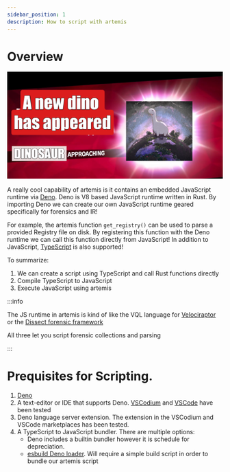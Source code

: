```yaml
---
sidebar_position: 1
description: How to script with artemis
---
```


# Overview

![a small velociraptor joke. Deno image from https://deno.land/artwork. The image is MIT licensed.](../../../static/img/deno2.jpeg)

A really cool capability of artemis is it contains an embedded JavaScript
runtime via [Deno](https://deno.land/). Deno is V8 based JavaScript runtime
written in Rust. By importing Deno we can create our own JavaScript runtime
geared specifically for forensics and IR!

For example, the artemis function `get_registry()` can be used to parse a
provided Registry file on disk. By registering this function with the Deno
runtime we can call this function directly from JavaScript! In addition to
JavaScript, [TypeScript](https://www.typescriptlang.org/) is also supported!

To summarize:

1. We can create a script using TypeScript and call Rust functions directly
2. Compile TypeScript to JavaScript
3. Execute JavaScript using artemis

:::info

The JS runtime in artemis is kind of like the VQL language for
[Velociraptor](https://docs.velociraptor.app/docs/vql/) or the
[Dissect forensic framework](https://github.com/fox-it/dissect)

All three let you script forensic collections and parsing

:::

# Prequisites for Scripting.

1. [Deno](https://deno.land/)
2. A text-editor or IDE that supports Deno. [VSCodium](https://vscodium.com/)
   and [VSCode](https://code.visualstudio.com/) have been tested
3. Deno language server extension. The extension in the VSCodium and VSCode
   marketplaces has been tested.
4. A TypeScript to JavaScript bundler. There are multiple options:
   - Deno includes a builtin bundler however it is schedule for depreciation.
   - [esbuild Deno loader](https://deno.land/x/esbuild_deno_loader@0.6.0). Will
     require a simple build script in order to bundle our artemis script
